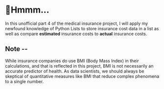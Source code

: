 # 🤔Hmmm...

In this unofficial part 4 of the medical insurance project, I will apply my newfound knowledge 
of Python Lists to store insurance cost data in a list as well as compare **estimated** insurance 
costs to **actual** insurance costs.

## Note --

While insurance companies do use BMI (Body Mass Index) in their calculations, and that is reflected in this project, BMI is not necessarily an accurate predictor of health. As data scientists, we should always be skeptical of quantitative measures like BMI that reduce complex phenomena to a single number.